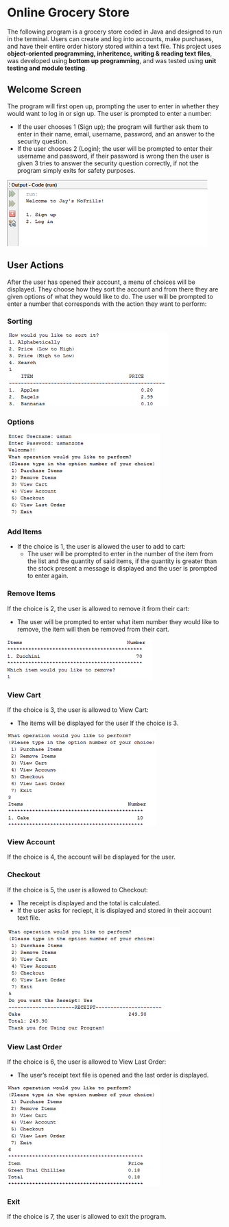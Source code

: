 # Online Grocery Store

The following program is a grocery store coded in Java and designed to run in the terminal. Users can create and log into accounts, make purchases, and have their entire order history stored within a text file. This project uses **object-oriented programming, inheritence, writing & reading text files**, was developed using **bottom up programming**, and was tested using **unit testing and module testing**.

## Welcome Screen
The program will first open up, prompting the user to enter in whether they would want to log in or sign up. 
The user is prompted to enter a number:
  - If the user chooses 1 (Sign up);  the program will further ask them to enter in their name, email, username, password, and an answer to the security question. 
  - If the user chooses 2 (Login); the user will be prompted to enter their username and password, if their password is wrong then the user is given 3 tries to answer the security question correctly, if not the program simply exits for safety purposes.
  
![](Images/Welcome.png)

## User Actions
After the user has opened their account, a menu of choices will be displayed. They choose how they sort the account and from there they are given options of what they would like to do. The user will be prompted to enter a number that corresponds with the action they want to perform:

### Sorting
![](Images/Sorting.png)

### Options
![](Images/Options.png)

### Add Items
  - If the choice is 1, the user is allowed the user to add to cart:
    - The user will be prompted to enter in the number of the item from the list and the quantity of said items, if the quantity is greater than the stock present a message is displayed and the user is prompted to enter again.

### Remove Items
If the choice is 2, the user is allowed to remove it from their cart:
  - The user will be prompted to enter what item number they would like to remove, the item will then be removed from their cart. 

![](Images/Remove.png)

### View Cart
If the choice is 3, the user is allowed to View Cart:
  - The items will be displayed for the user If the choice is 3.

![](Images/ViewCart.png)

### View Account
If the choice is 4, the account will be displayed for the user.

### Checkout
If the choice is 5, the user is allowed to Checkout:
  - The receipt is displayed and the total is calculated.
  - If the user asks for reciept, it is displayed and stored in their account text file.

![](Images/Checkout.png)

### View Last Order
If the choice is 6, the user is allowed to View Last Order:
  - The user’s receipt text file is opened and the last order is displayed. 

![](Images/ViewLast.png)

### Exit
If the choice is 7, the user is allowed to exit the program.
